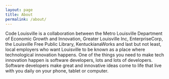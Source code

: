 ```yaml
---
layout: page
title: About
permalink: /about/
---
```


Code Louisville is a collaboration between the Metro Louisville Department of Economic Growth and Innovation, Greater Louisville Inc, EnterpriseCorp, the Louisville Free Public Library, KentuckianaWorks and last but not least, local employers who want Louisville to be known as a place where technological innovation happens. One of the things you need to make tech innovation happen is software developers, lots and lots of developers. Software developers make great and innovative ideas come to life that live with you daily on your phone, tablet or computer.